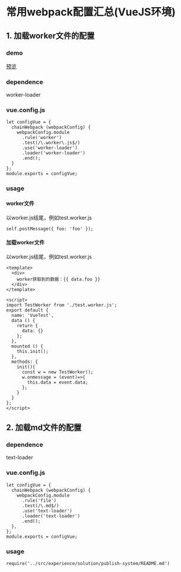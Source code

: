 # 常用webpack配置汇总(VueJS环境)
## 1. 加载worker文件的配置
### demo
[预览](./index.html#/demo/worker-demo)
### dependence
worker-loader
###  vue.config.js
```
let configVue = {
  chainWebpack (webpackConfig) {
    webpackConfig.module
      .rule('worker')
      .test(/\.worker\.js$/)
      .use('worker-loader')
      .loader('worker-loader')
      .end();
  }
};
module.exports = configVue;
```
### usage
#### worker文件
以worker.js结尾，例如test.worker.js
```
self.postMessage({ foo: 'foo' });
```

#### 加载worker文件
以worker.js结尾，例如test.worker.js
```
<template>
  <div>
    worker获取到的数据：{{ data.foo }}
  </div>
</template>

<script>
import TestWorker from './test.worker.js';
export default {
  name: 'VueTest',
  data () {
    return {
      data: {}
    };
  },
  mounted () {
    this.init();
  },
  methods: {
    init(){
      const w = new TestWorker();
      w.onmessage = (event)=>{
        this.data = event.data;
      };
    }
  }
};
</script>
```
## 2. 加载md文件的配置
### dependence
text-loader
###  vue.config.js
```
let configVue = {
  chainWebpack (webpackConfig) {
    webpackConfig.module
      .rule('file')
      .test(/\.md$/)
      .use('text-loader')
      .loader('text-loader')
      .end();
  },
};
module.exports = configVue;

```
### usage
```
require('../src/experience/solution/publish-system/README.md')
```


